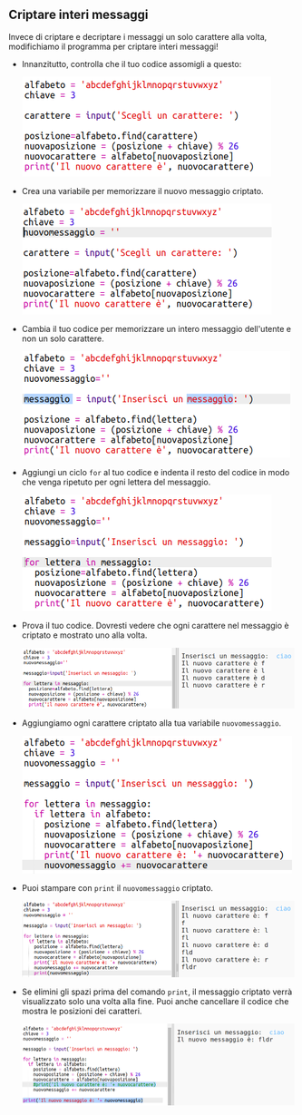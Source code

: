 ## Criptare interi messaggi

Invece di criptare e decriptare i messaggi un solo carattere alla volta, modifichiamo il programma per criptare interi messaggi!

+ Innanzitutto, controlla che il tuo codice assomigli a questo:
    
    ![screenshot](images/messages-character-finished.png)

+ Crea una variabile per memorizzare il nuovo messaggio criptato.
    
    ![screenshot](images/messages-newmessage.png)

+ Cambia il tuo codice per memorizzare un intero messaggio dell'utente e non un solo carattere.
    
    ![screenshot](images/messages-message.png)

+ Aggiungi un ciclo `for` al tuo codice e indenta il resto del codice in modo che venga ripetuto per ogni lettera del messaggio.
    
    ![screenshot](images/messages-loop.png)

+ Prova il tuo codice. Dovresti vedere che ogni carattere nel messaggio è criptato e mostrato uno alla volta.
    
    ![screenshot](images/messages-loop-test.png)

+ Aggiungiamo ogni carattere criptato alla tua variabile `nuovomessaggio`.
    
    ![screenshot](images/messges-message-add-character.png)

+ Puoi stampare con `print` il `nuovomessaggio` criptato.
    
    ![screenshot](images/messages-print-message-characters.png)

+ Se elimini gli spazi prima del comando `print`, il messaggio criptato verrà visualizzato solo una volta alla fine. Puoi anche cancellare il codice che mostra le posizioni dei caratteri.
    
    ![screenshot](images/messages-print-message-comment.png)
